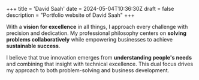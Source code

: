 +++
title = 'David Saah'
date = 2024-05-04T10:36:30Z
draft = false
description = "Portfolio website of David Saah"
+++

With a **vision for excellence** in all things, I approach every challenge with precision and dedication. My professional philosophy centers on **solving problems collaboratively** while empowering businesses to achieve **sustainable success**.

I believe that true innovation emerges from **understanding people's needs** and combining that insight with technical excellence. This dual focus drives my approach to both problem-solving and business development.